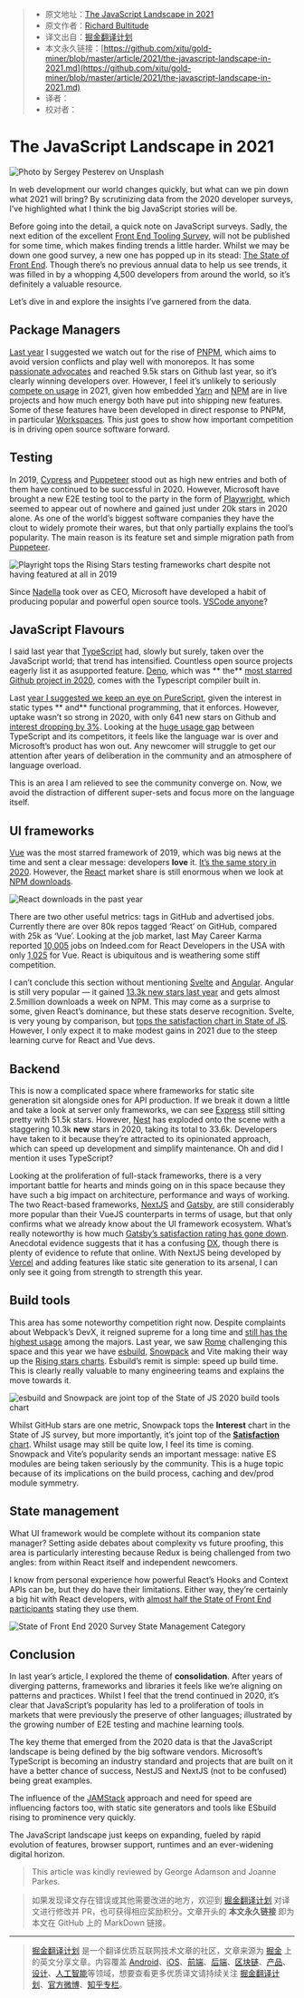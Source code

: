 > * 原文地址：[The JavaScript Landscape in 2021](https://medium.com/javascript-in-plain-english/the-javascript-landscape-in-2021-573d5e7a43c6)
> * 原文作者：[Richard Bultitude](https://medium.com/@rbultitudezone)
> * 译文出自：[掘金翻译计划](https://github.com/xitu/gold-miner)
> * 本文永久链接：[https://github.com/xitu/gold-miner/blob/master/article/2021/the-javascript-landscape-in-2021.md](https://github.com/xitu/gold-miner/blob/master/article/2021/the-javascript-landscape-in-2021.md)
> * 译者：
> * 校对者：

# The JavaScript Landscape in 2021

![Photo by [Sergey Pesterev](https://unsplash.com/@sickle?utm_source=unsplash&utm_medium=referral&utm_content=creditCopyText) on [Unsplash](https://unsplash.com/s/photos/landscape?utm_source=unsplash&utm_medium=referral&utm_content=creditCopyText)](https://cdn-images-1.medium.com/max/17792/1*seEhUyV_-leofR3E1CYGwg.jpeg)

In web development our world changes quickly, but what can we pin down what 2021 will bring? By scrutinizing data from
the 2020 developer surveys, I’ve highlighted what I think the big JavaScript stories will be.

Before going into the detail, a quick note on JavaScript surveys. Sadly, the next edition of the
excellent [Front End Tooling Survey](https://ashleynolan.co.uk/blog/frontend-tooling-survey-2019-results), will not be
published for some time, which makes finding trends a little harder. Whilst we may be down one good survey, a new one
has popped up in its stead: [The State of Front End](https://tsh.io/state-of-frontend/). Though there’s no previous
annual data to help us see trends, it was filled in by a whopping 4,500 developers from around the world, so it’s
definitely a valuable resource.

Let’s dive in and explore the insights I’ve garnered from the data.

## Package Managers

[Last year](https://medium.com/engineered-publicis-sapient/the-javascript-landscape-in-2020-b8e5898b847e) I suggested we
watch out for the rise of [PNPM](https://pnpm.js.org/), which aims to avoid version conflicts and play well with
monorepos. It has
some [passionate advocates](https://medium.com/better-programming/the-case-for-pnpm-over-npm-or-yarn-2b221607119) and
reached 9.5k stars on Github last year, so it’s clearly winning developers over. However, I feel it’s unlikely to
seriously [compete on usage](https://www.npmtrends.com/yarn-vs-pnpm-vs-npm) in 2021, given how
embedded [Yarn](https://yarnpkg.com/) and [NPM](https://www.npmjs.com/) are in live projects and how much energy both
have put into shipping new features. Some of these features have been developed in direct response to PNPM, in
particular [Workspaces](https://classic.yarnpkg.com/en/docs/workspaces/). This just goes to show how important
competition is in driving open source software forward.

## Testing

In 2019, [Cypress](https://www.cypress.io/) and [Puppeteer](https://github.com/puppeteer/puppeteer) stood out as high
new entries and both of them have continued to be successful in 2020. However, Microsoft have brought a new E2E testing
tool to the party in the form of [Playwright](https://github.com/microsoft/playwright), which seemed to appear out of
nowhere and gained just under 20k stars in 2020 alone. As one of the world’s biggest software companies they have the
clout to widely promote their wares, but that only partially explains the tool’s popularity. The main reason is its
feature set and simple migration path from [Puppeteer](https://pptr.dev/).

![Playright tops the Rising Stars testing frameworks chart despite not having featured at all in 2019](https://cdn-images-1.medium.com/max/2000/1*uYLDgxsDdacIUtiOnAWTFw.png)

Since [Nadella](https://en.wikipedia.org/wiki/Satya_Nadella) took over as CEO, Microsoft have developed a habit of
producing popular and powerful open source
tools. [VSCode anyone](https://2020.stateofjs.com/en-US/other-tools/#text_editors)?

## JavaScript Flavours

I said last year that [TypeScript](https://www.typescriptlang.org/) had, slowly but surely, taken over the JavaScript
world; that trend has intensified. Countless open source projects eagerly list it as asupported
feature. [Deno](https://deno.land/), which was **
the** [most starred Github project in 2020](https://risingstars.js.org/2020/en#section-all), comes with the Typescript
compiler built in.

Last [year I suggested we keep an eye on PureScript](http://www.purescript.org/), given the interest in static types **
and** functional programming, that it enforces. However, uptake wasn’t so strong in 2020, with only 641 new stars on
Github and [interest dropping by 3%](https://2020.stateofjs.com/en-US/technologies/javascript-flavors/). Looking at
the [huge usage gap](https://www.npmtrends.com/typescript-vs-elm-vs-coffee-script-vs-purescript-vs-reason) between
TypeScript and its competitors, it feels like the language war is over and Microsoft’s product has won out. Any newcomer
will struggle to get our attention after years of deliberation in the community and an atmosphere of language overload.

This is an area I am relieved to see the community converge on. Now, we avoid the distraction of different super-sets
and focus more on the language itself.

## UI frameworks

[Vue](https://vuejs.org/) was the most starred framework of 2019, which was big news at the time and sent a clear
message: developers **love** it. [It’s the same story in 2020](https://risingstars.js.org/2020/en#section-framework).
However, the [React](https://reactjs.org/) market share is still enormous when we look
at [NPM downloads](https://www.npmtrends.com/react-vs-vue-vs-svelte).

![React downloads in the past year](https://cdn-images-1.medium.com/max/2332/1*PJFyaoF6Bz3AKmt9Npzx6w.png)

There are two other useful metrics: tags in GitHub and advertised jobs. Currently there are over 80k repos tagged
‘React’ on GitHub, compared with 25k as ‘Vue’. Looking at the job market, last May Career Karma
reported [10,005](https://www.indeed.com/q-React-Developer-jobs.html?vjk=2873485b3446c4bc) jobs on Indeed.com for React
Developers in the USA with only [1,025](https://www.indeed.com/q-Vue-Js-Developer-jobs.html?vjk=9216260d28c3fda3) for
Vue. React is ubiquitous and is weathering some stiff competition.

I can’t conclude this section without mentioning [Svelte](https://svelte.dev/) and [Angular](https://angularjs.org/).
Angular is still very popular — it
gained [13.3k new stars last year](https://risingstars.js.org/2020/en#section-framework) and gets almost 2.5million
downloads a week on NPM. This may come as a surprise to some, given React’s dominance, but these stats deserve
recognition. Svelte, is very young by comparison,
but [tops the satisfaction chart in State of JS](https://2020.stateofjs.com/en-US/technologies/front-end-frameworks/).
However, I only expect it to make modest gains in 2021 due to the steep learning curve for React and Vue devs.

## Backend

This is now a complicated space where frameworks for static site generation sit alongside ones for API production. If we
break it down a little and take a look at server only frameworks, we can see [Express](https://expressjs.com/) still
sitting pretty with 51.5k stars. However, [Nest](https://nestjs.com/) has exploded onto the scene with a staggering
10.3k **new** stars in 2020, taking its total to 33.6k. Developers have taken to it because they’re attracted to its
opinionated approach, which can speed up development and simplify maintenance. Oh and did I mention it uses TypeScript?

Looking at the proliferation of full-stack frameworks, there is a very important battle for hearts and minds going on in
this space because they have such a big impact on architecture, performance and ways of working. The two React-based
frameworks, [NextJS](https://nextjs.org/) and [Gatsby](https://www.gatsbyjs.com/), are still considerably more popular
than their VueJS counterparts in terms of usage, but that only confirms what we already know about the UI framework
ecosystem. What’s really noteworthy is how
much [Gatsby’s satisfaction rating has gone down](https://2020.stateofjs.com/en-US/technologies/back-end-frameworks/).
Anecdotal evidence suggests that it has a
confusing [DX](https://medium.com/swlh/what-is-dx-developer-experience-401a0e44a9d9), though there is plenty of evidence
to refute that online. With NextJS being developed by [Vercel](https://vercel.com/) and adding features like static site
generation to its arsenal, I can only see it going from strength to strength this year.

## Build tools

This area has some noteworthy competition right now. Despite complaints about Webpack’s DevX, it reigned supreme for a
long time and [still has the highest usage](https://www.npmtrends.com/webpack-vs-gulp-vs-rollup-vs-parcel) among the
majors. Last year, we saw [Rome](https://github.com/rome/tools) challenging this space and this year we
have [esbuild](https://github.com/evanw/esbuild), [Snowpack](https://www.snowpack.dev/) and Vite making their way up
the [Rising stars charts](https://risingstars.js.org/2020/en#section-build). Esbuild’s remit is simple: speed up build
time. This is clearly really valuable to many engineering teams and explains the move towards it.

![esbuild and Snowpack are joint top of the State of JS 2020 build tools chart](https://cdn-images-1.medium.com/max/2000/1*LqoAdgne6TToTpeX4qBhYg.png)

Whilst GitHub stars are one metric, Snowpack tops the **Interest** chart in the State of JS survey, but more
importantly, it’s joint top of the [**Satisfaction** chart](https://2020.stateofjs.com/en-US/technologies/build-tools/).
Whilst usage may still be quite low, I feel its time is coming. Snowpack and Vite’s popularity sends an important
message: native ES modules are being taken seriously by the community. This is a huge topic because of its implications
on the build process, caching and dev/prod module symmetry.

## State management

What UI framework would be complete without its companion state manager? Setting aside debates about complexity vs
future proofing, this area is particularly interesting because Redux is being challenged from two angles: from within
React itself and independent newcomers.

I know from personal experience how powerful React’s Hooks and Context APIs can be, but they do have their limitations.
Either way, they’re certainly a big hit with React developers,
with [almost half the State of Front End participants](https://tsh.io/state-of-frontend/#frameworks) stating they use
them.

![State of Front End 2020 Survey State Management Category](https://cdn-images-1.medium.com/max/2000/1*GbKC2D1NEt8Fj_bjNwHmKA.png)

## Conclusion

In last year’s article, I explored the theme of **consolidation**. After years of diverging patterns, frameworks and
libraries it feels like we’re aligning on patterns and practices. Whilst I feel that the trend continued in 2020, it’s
clear that JavaScript’s popularity has led to a proliferation of tools in markets that were previously the preserve of
other languages; illustrated by the growing number of E2E testing and machine learning tools.

The key theme that emerged from the 2020 data is that the JavaScript landscape is being defined by the big software
vendors. Microsoft’s TypeScript is becoming an industry standard and projects that are built on it have a better chance
of success, NestJS and NextJS (not to be confused) being great examples.

The influence of the [JAMStack](https://jamstack.org/) approach and need for speed are influencing factors too, with
static site generators and tools like ESbuild rising to prominence very quickly.

The JavaScript landscape just keeps on expanding, fueled by rapid evolution of features, browser support, runtimes and
an ever-widening digital horizon.

> This article was kindly reviewed by George Adamson and Joanne Parkes.

> 如果发现译文存在错误或其他需要改进的地方，欢迎到 [掘金翻译计划](https://github.com/xitu/gold-miner) 对译文进行修改并 PR，也可获得相应奖励积分。文章开头的 **本文永久链接** 即为本文在 GitHub 上的 MarkDown 链接。

---

> [掘金翻译计划](https://github.com/xitu/gold-miner) 是一个翻译优质互联网技术文章的社区，文章来源为 [掘金](https://juejin.im) 上的英文分享文章。内容覆盖 [Android](https://github.com/xitu/gold-miner#android)、[iOS](https://github.com/xitu/gold-miner#ios)、[前端](https://github.com/xitu/gold-miner#前端)、[后端](https://github.com/xitu/gold-miner#后端)、[区块链](https://github.com/xitu/gold-miner#区块链)、[产品](https://github.com/xitu/gold-miner#产品)、[设计](https://github.com/xitu/gold-miner#设计)、[人工智能](https://github.com/xitu/gold-miner#人工智能)等领域，想要查看更多优质译文请持续关注 [掘金翻译计划](https://github.com/xitu/gold-miner)、[官方微博](http://weibo.com/juejinfanyi)、[知乎专栏](https://zhuanlan.zhihu.com/juejinfanyi)。
